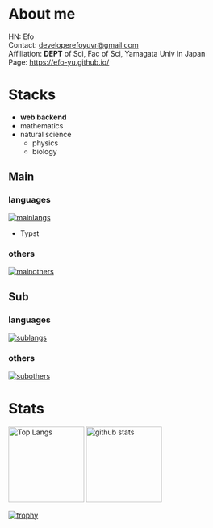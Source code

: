 # About me
HN: Efo<br/>
Contact: developerefoyuvr@gmail.com<br/>
Affiliation: **DEPT** of Sci, Fac of Sci, Yamagata Univ in Japan<br/>
Page: https://efo-yu.github.io/

# Stacks
- **web backend**
- mathematics
- natural science
  - physics
  - biology

## Main

### languages
[![mainlangs](https://skillicons.dev/icons?i=js,latex,md)](https://skillicons.dev)
- Typst

### others
[![mainothers](https://skillicons.dev/icons?i=arch,vscode,nodejs,blender,unity,notion,discord,bots)](https://skillicons.dev)

## Sub

### languages
[![sublangs](https://skillicons.dev/icons?i=python,java)](https://skillicons.dev)

### others
[![subothers](https://skillicons.dev/icons?i=debian,azure,arduino,raspberrypi,eclipse)](https://skillicons.dev)

# Stats

<p align="left"> 
  <img alt="Top Langs" height="150px" src="https://github-readme-stats.vercel.app/api/top-langs/?username=Efo-YU&layout=compact&show_icons=true" />
  <img alt="github stats" height="150px" src="https://github-readme-stats.vercel.app/api?username=Efo-YU" />
</p>

[![trophy](https://github-profile-trophy.vercel.app/?username=Efo-YU&margin-w=5)](https://github.com/Efo-YU/)
